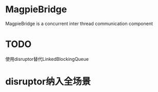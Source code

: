 # MagpieBridge
MagpieBridge is a concurrent inter thread communication component
# TODO
使用disruptor替代LinkedBlockingQueue
# disruptor纳入全场景
